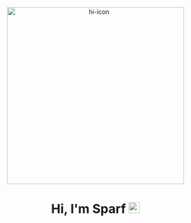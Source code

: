 <p align="center">
   <img src="https://i.imgur.com/jaf5VeR.png" alt="hi-icon" style="height:400px;" align="center">
</p>


<h1 align="center">Hi, I'm Sparf <img src="https://i.imgur.com/mnAd5pc.png" alt="welcome-image" style="height:25px; text-align:center;"></h1>





